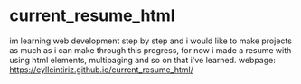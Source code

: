 # current_resume_html
im learning web development step by step and i would like to make projects as much as i can make through this progress, for now i made a resume with using html elements, multipaging and so on that i've learned.
webpage: https://eyllcintiriz.github.io/current_resume_html/
